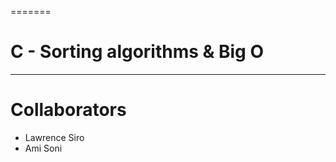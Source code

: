 =======
# C - Sorting algorithms & Big O
---------------------------------

# Collaborators
- Lawrence Siro
- Ami Soni
